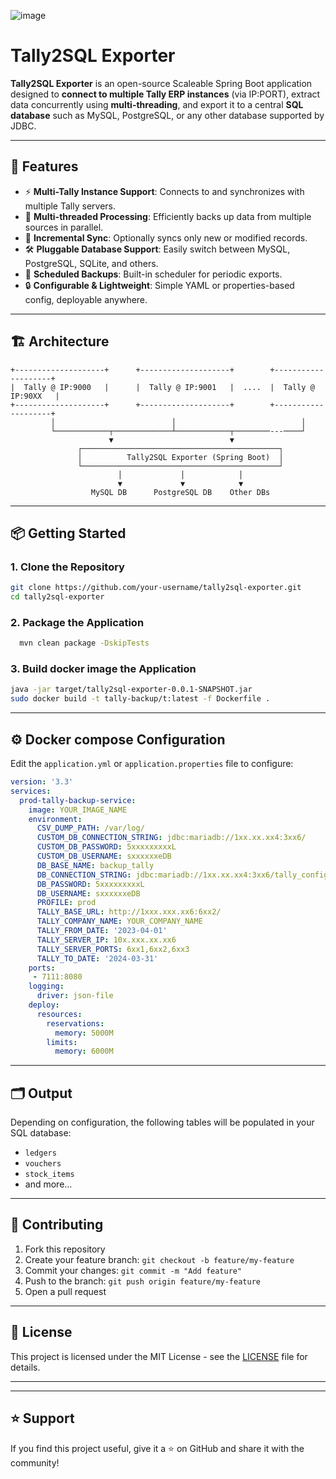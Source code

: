 ![image](https://github.com/user-attachments/assets/809cbf2e-0522-4ff8-8db6-f70df3d46944)


# Tally2SQL Exporter

**Tally2SQL Exporter** is an open-source Scaleable Spring Boot application designed to **connect to multiple Tally ERP instances** (via IP:PORT), extract data concurrently using **multi-threading**, and export it to a central **SQL database** such as MySQL, PostgreSQL, or any other database supported by JDBC.

---

## 🚀 Features

- ⚡ **Multi-Tally Instance Support**: Connects to and synchronizes with multiple Tally servers.
- 🧵 **Multi-threaded Processing**: Efficiently backs up data from multiple sources in parallel.
- 💾 **Incremental Sync**: Optionally syncs only new or modified records.
- 🛠️ **Pluggable Database Support**: Easily switch between MySQL, PostgreSQL, SQLite, and others.
- 📅 **Scheduled Backups**: Built-in scheduler for periodic exports.
- 🔒 **Configurable & Lightweight**: Simple YAML or properties-based config, deployable anywhere.

---

## 🏗️ Architecture

```
+--------------------+      +--------------------+        +--------------------+
|  Tally @ IP:9000   |      |  Tally @ IP:9001   |  ....  |  Tally @ IP:90XX   |
+--------------------+      +--------------------+        +--------------------+
         │                          │                            │
         └────────────┬─────────────┴────────────┬────────---────┘
                      ▼                          ▼
               ┌────────────────────────────────────────────┐
               │          Tally2SQL Exporter (Spring Boot)  │
               └────────────────────────────────────────────┘
                        │             │            │
                        ▼             ▼            ▼
                  MySQL DB      PostgreSQL DB    Other DBs
```

---

## 📦 Getting Started

### 1. Clone the Repository

```bash
git clone https://github.com/your-username/tally2sql-exporter.git
cd tally2sql-exporter
```

### 2. Package the Application

```bash
  mvn clean package -DskipTests
```

### 3. Build docker image the Application

```bash
java -jar target/tally2sql-exporter-0.0.1-SNAPSHOT.jar
sudo docker build -t tally-backup/t:latest -f Dockerfile .
```

---

## ⚙️ Docker compose Configuration

Edit the `application.yml` or `application.properties` file to configure:

```yaml
version: '3.3'
services:
  prod-tally-backup-service:
    image: YOUR_IMAGE_NAME
    environment:
      CSV_DUMP_PATH: /var/log/
      CUSTOM_DB_CONNECTION_STRING: jdbc:mariadb://1xx.xx.xx4:3xx6/
      CUSTOM_DB_PASSWORD: 5xxxxxxxxxL
      CUSTOM_DB_USERNAME: sxxxxxxeDB
      DB_BASE_NAME: backup_tally
      DB_CONNECTION_STRING: jdbc:mariadb://1xx.xx.xx4:3xx6/tally_config?allowLoadLocalInfile=true
      DB_PASSWORD: 5xxxxxxxxxL
      DB_USERNAME: sxxxxxxeDB
      PROFILE: prod
      TALLY_BASE_URL: http://1xxx.xxx.xx6:6xx2/
      TALLY_COMPANY_NAME: YOUR_COMPANY_NAME
      TALLY_FROM_DATE: '2023-04-01'
      TALLY_SERVER_IP: 10x.xxx.xx.xx6
      TALLY_SERVER_PORTS: 6xx1,6xx2,6xx3
      TALLY_TO_DATE: '2024-03-31'
    ports:
     - 7111:8080
    logging:
      driver: json-file
    deploy:
      resources:
        reservations:
          memory: 5000M
        limits:
          memory: 6000M

```

---

## 🗂 Output

Depending on configuration, the following tables will be populated in your SQL database:

- `ledgers`
- `vouchers`
- `stock_items`
- and more...

---

## 🤝 Contributing

1. Fork this repository
2. Create your feature branch: `git checkout -b feature/my-feature`
3. Commit your changes: `git commit -m "Add feature"`
4. Push to the branch: `git push origin feature/my-feature`
5. Open a pull request

---

## 📄 License

This project is licensed under the MIT License - see the [LICENSE](LICENSE) file for details.

---

---

## ⭐ Support

If you find this project useful, give it a ⭐ on GitHub and share it with the community!
